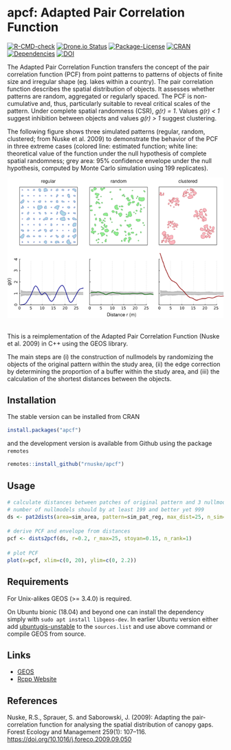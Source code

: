 # apcf: Adapted Pair Correlation Function

<!-- badges: start -->
[![R-CMD-check](https://github.com/rnuske/apcf/actions/workflows/R-CMD-check.yaml/badge.svg)](https://github.com/rnuske/apcf/actions/workflows/R-CMD-check.yaml) 
[![Drone.io Status](https://cloud.drone.io/api/badges/rnuske/apcf/status.svg)](https://cloud.drone.io/rnuske/apcf) 
[![Package-License](https://img.shields.io/badge/license-GPL--3-brightgreen.svg?style=flat)](https://www.gnu.org/licenses/gpl-3.0.html) 
[![CRAN](https://www.r-pkg.org/badges/version/apcf)](https://cran.r-project.org/package=apcf) 
[![Dependencies](https://tinyverse.netlify.com/badge/apcf)](https://cran.r-project.org/package=apcf) 
[![DOI](https://zenodo.org/badge/DOI/10.5281/zenodo.2535612.svg)](https://doi.org/10.5281/zenodo.2535612) 

<!-- badges: end -->


The Adapted Pair Correlation Function transfers the concept of the pair correlation function (PCF) from point patterns to patterns of objects of finite size and irregular shape (eg. lakes within a country). The pair correlation function describes the spatial distribution of objects. It assesses whether patterns are random, aggregated or regularly spaced. The PCF is non-cumulative and, thus, particularly suitable to reveal critical scales of the pattern. Under complete spatial randomness (CSR), *g(r) = 1*. Values *g(r) < 1* suggest inhibition between objects and values *g(r) > 1* suggest clustering.

The following figure shows three simulated patterns (regular, random, clustered; from Nuske et al. 2009) to demonstrate the behavior of the PCF in three extreme cases (colored line: estimated function; white line: theoretical value of the function under the null hypothesis of complete spatial randomness; grey area: 95% confidence envelope under the null hypothesis, computed by Monte Carlo simulation using 199 replicates). 

![](./man/figures/sim_pat_pcf.png)

</br>
This is a reimplementation of the Adapted Pair Correlation Function (Nuske et al. 2009) in C++ using the GEOS library.

The main steps are (i) the construction of nullmodels by randomizing the objects of the original pattern within the study area, (ii) the edge correction by determining the proportion of a buffer within the study area, and (iii) the calculation of the shortest distances between the objects.




## Installation
The stable version can be installed from CRAN
```r
install.packages("apcf")
```

and the development version is available from Github using the package `remotes`
```r
remotes::install_github("rnuske/apcf")
```


## Usage
```r
# calculate distances between patches of original pattern and 3 nullmodels
# number of nullmodels should by at least 199 and better yet 999
ds <- pat2dists(area=sim_area, pattern=sim_pat_reg, max_dist=25, n_sim=3)

# derive PCF and envelope from distances
pcf <- dists2pcf(ds, r=0.2, r_max=25, stoyan=0.15, n_rank=1)

# plot PCF
plot(x=pcf, xlim=c(0, 20), ylim=c(0, 2.2))
```


## Requirements
For Unix-alikes GEOS (>= 3.4.0) is required.

On Ubuntu bionic (18.04) and beyond one can install the dependency simply with `sudo apt install libgeos-dev`. 
In earlier Ubuntu version either add [ubuntugis-unstable](http://ppa.launchpad.net/ubuntugis/ubuntugis-unstable/ubuntu/) to the `sources.list` and use above command or compile GEOS from source.


## Links
* [GEOS](https://libgeos.org)
* [Rcpp Website](https://www.rcpp.org)


## References
Nuske, R.S., Sprauer, S. and Saborowski, J. (2009): Adapting the pair-correlation function for analysing the spatial distribution of canopy gaps. Forest Ecology and Management 259(1): 107–116. https://doi.org/10.1016/j.foreco.2009.09.050

